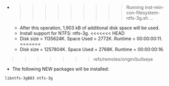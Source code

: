 * >>>>>>>>> Running inst-min-con-filesystem-ntfs-3g.sh ...
  * After this operation, 1,903 kB of additional disk space will be used.
  * Install support for NTFS: ntfs-3g.
<<<<<<< HEAD
  * Disk size = 1135624K. Space Used = 2772K. Runtime = 00:00:00:11.
=======
  * Disk size = 1257804K. Space Used = 2768K. Runtime = 00:00:00:16.
>>>>>>> refs/remotes/origin/bullseye
  * The following NEW packages will be installed:
  ```bash
libntfs-3g883 ntfs-3g
  ```

